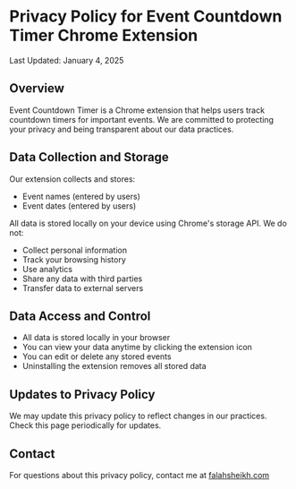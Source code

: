 # Privacy Policy for Event Countdown Timer Chrome Extension

Last Updated: January 4, 2025

## Overview
Event Countdown Timer is a Chrome extension that helps users track countdown timers for important events. We are committed to protecting your privacy and being transparent about our data practices.

## Data Collection and Storage
Our extension collects and stores:
- Event names (entered by users)
- Event dates (entered by users)

All data is stored locally on your device using Chrome's storage API. We do not:
- Collect personal information
- Track your browsing history
- Use analytics
- Share any data with third parties
- Transfer data to external servers

## Data Access and Control
- All data is stored locally in your browser
- You can view your data anytime by clicking the extension icon
- You can edit or delete any stored events
- Uninstalling the extension removes all stored data

## Updates to Privacy Policy
We may update this privacy policy to reflect changes in our practices. Check this page periodically for updates.

## Contact
For questions about this privacy policy, contact me at [falahsheikh.com](https://falahsheikh.com/#contact)
